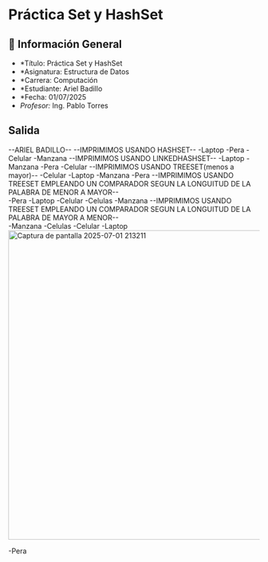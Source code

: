 # Práctica Set y HashSet

## 📌 Información General

- *Título: Práctica Set y HashSet
- *Asignatura: Estructura de Datos
- *Carrera: Computación
- *Estudiante: Ariel Badillo
- *Fecha: 01/07/2025
- *Profesor:* Ing. Pablo Torres
## Salida
--ARIEL BADILLO--
--IMPRIMIMOS USANDO HASHSET--
-Laptop
-Pera
-Celular
-Manzana
--IMPRIMIMOS USANDO LINKEDHASHSET--
-Laptop
-Manzana
-Pera
-Celular
--IMPRIMIMOS USANDO TREESET(menos a mayor)--
-Celular
-Laptop
-Manzana
-Pera
--IMPRIMIMOS USANDO TREESET EMPLEANDO UN COMPARADOR SEGUN LA LONGUITUD DE LA PALABRA DE MENOR A MAYOR--    
-Pera
-Laptop
-Celular
-Celulas
-Manzana
--IMPRIMIMOS USANDO TREESET EMPLEANDO UN COMPARADOR SEGUN LA LONGUITUD DE LA PALABRA DE MAYOR A MENOR--    
-Manzana
-Celulas
-Celular
-Laptop
<img width="621" alt="Captura de pantalla 2025-07-01 213211" src="https://github.com/user-attachments/assets/76ad6a62-026a-4d8d-afb6-f1fba9d0ff6d" />

-Pera
